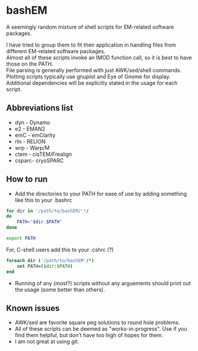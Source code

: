 # bashEM

A seemingly random mixture of shell scripts for EM-related software packages. 

I have tried to group them to fit their application in handling files from different EM-related software packages. <br/> 
Almost all of these scripts invoke an IMOD function call, so it is best to have those on the PATH. <br/>
File parsing is generally performed with just AWK/sed/shell commands. <br/>
Plotting scripts typically use gnuplot and Eye of Gnome for display. <br/>
Additional dependencies will be explicitly stated in the usage for each script. <br/>

## Abbreviations list
- dyn	-	Dynamo
-  e2	-	EMAN2
- emC	-	emClarity
- rln	-	RELION
- wrp	-	Warp/M
- ctem	-	cisTEM/Frealign
- csparc-	cryoSPARC

## How to run
- Add the directories to your PATH for ease of use by adding something like this to your .bashrc <br/>
```bash
for dir in '/path/to/bashEM/'*/
do  
	PATH="$dir:$PATH" 
done  

export PATH
```
For, C-shell users add this to your .cshrc (?) <br/>
```csh
foreach dir ('/path/to/bashEM'/*)
	set PATH=($dir:$PATH)
end
```
- Running of any (most?) scripts without any arguements should print out the usage (some better than others).


## Known issues
- AWK/sed are favorite square peg solutions to round hole problems.
- All of these scripts can be deemed as "works-in-progress". Use if you find them helpful, but don't have too high of hopes for them. 
- I am not great at using git.

